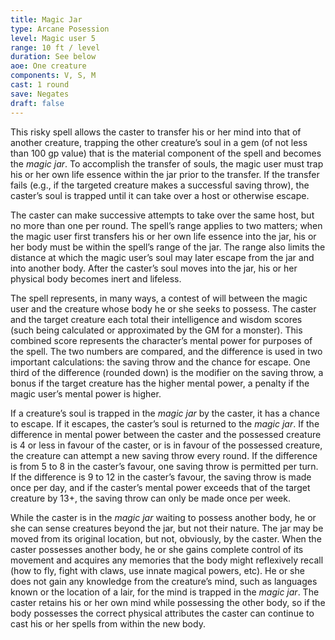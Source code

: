 ```yaml
---
title: Magic Jar
type: Arcane Posession
level: Magic user 5
range: 10 ft / level
duration: See below
aoe: One creature
components: V, S, M
cast: 1 round
save: Negates
draft: false
---
```


This risky spell allows the caster to transfer his or her mind into that of another creature, trapping the other creature’s soul in a gem (of not less than 100 gp value) that is the material component of the spell and becomes the *magic jar*. To accomplish the transfer of souls, the magic user must trap his or her own life essence within the jar prior to the transfer. If the transfer fails (e.g., if the targeted creature makes a successful saving throw), the caster’s soul is trapped until it can take over a host or otherwise escape. 

The caster can make successive attempts to take over the same host, but no more than one per round. The spell’s range applies to two matters; when the magic user first transfers his or her own life essence into the jar, his or her body must be within the spell’s range of the jar. The range also limits the distance at which the magic user’s soul may later escape from the jar and into another body. After the caster’s soul moves into the jar, his or her physical body becomes inert and lifeless. 

The spell represents, in many ways, a contest of will between the magic user and the creature whose body he or she seeks to possess. The caster and the target creature each total their intelligence and wisdom scores (such being calculated or approximated by the GM for a monster). This combined score represents the character’s mental power for purposes of the spell. The two numbers are compared, and the difference is used in two important calculations: the saving throw and the chance for escape. One third of the difference (rounded down) is the modifier on the saving throw, a bonus if the target creature has the higher mental power, a penalty if the magic user’s mental power is higher. 

If a creature’s soul is trapped in the *magic jar* by the caster, it has a chance to escape. If it escapes, the caster’s soul is returned to the *magic jar*. If the difference in mental power between the caster and the possessed creature is 4 or less in favour of the caster, or is in favour of the possessed creature, the creature can attempt a new saving throw every round. If the difference is from 5 to 8 in the caster’s favour, one saving throw is permitted per turn. If the difference is 9 to 12 in the caster’s favour, the saving throw is made once per day, and if the caster’s mental power exceeds that of the target creature by 13+, the saving throw can only be made once per week. 

While the caster is in the *magic jar* waiting to possess another body, he or she can sense creatures beyond the jar, but not their nature. The jar may be moved from its original location, but not, obviously, by the caster. When the caster possesses another body, he or she gains complete control of its movement and acquires any memories that the body might reflexively recall (how to fly, fight with claws, use innate magical powers, etc). He or she does not gain any knowledge from the creature’s mind, such as languages known or the location of a lair, for the mind is trapped in the *magic jar*. The caster retains his or her own mind while possessing the other body, so if the body possesses the correct physical attributes the caster can continue to cast his or her spells from within the new body.